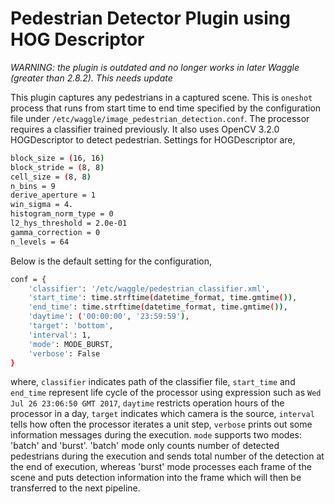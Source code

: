 <!--
waggle_topic=Waggle/Node/Plugins
-->

# Pedestrian Detector Plugin using HOG Descriptor

_WARNING: the plugin is outdated and no longer works in later Waggle (greater than 2.8.2). This needs update_

This plugin captures any pedestrians in a captured scene. This is ```oneshot``` process that runs from start time to end time specified by the configuration file under ```/etc/waggle/image_pedestrian_detection.conf```. The processor requires a classifier trained previously. It also uses OpenCV 3.2.0 HOGDescriptor to detect pedestrian. Settings for HOGDescriptor are,

```bash
block_size = (16, 16)
block_stride = (8, 8)
cell_size = (8, 8)
n_bins = 9
derive_aperture = 1
win_sigma = 4.
histogram_norm_type = 0
l2_hys_threshold = 2.0e-01
gamma_correction = 0
n_levels = 64
```

Below is the default setting for the configuration,

```bash
conf = {
    'classifier': '/etc/waggle/pedestrian_classifier.xml',
    'start_time': time.strftime(datetime_format, time.gmtime()),
    'end_time': time.strftime(datetime_format, time.gmtime()),
    'daytime': ('00:00:00', '23:59:59'),
    'target': 'bottom',
    'interval': 1,
    'mode': MODE_BURST,
    'verbose': False
}
```
where, ```classifier``` indicates path of the classifier file, ```start_time``` and ```end_time``` represent life cycle of the processor using expression such as ```Wed Jul 26 23:06:50 GMT 2017```, ```daytime``` restricts operation hours of the processor in a day, ```target``` indicates which camera is the source, ```interval``` tells how often the processor iterates a unit step, ```verbose``` prints out some information messages during the execution. ```mode``` supports two modes: 'batch' and 'burst'. 'batch' mode only counts number of detected pedestrians during the execution and sends total number of the detection at the end of execution, whereas 'burst' mode processes each frame of the scene and puts detection information into the frame which will then be transferred to the next pipeline.

